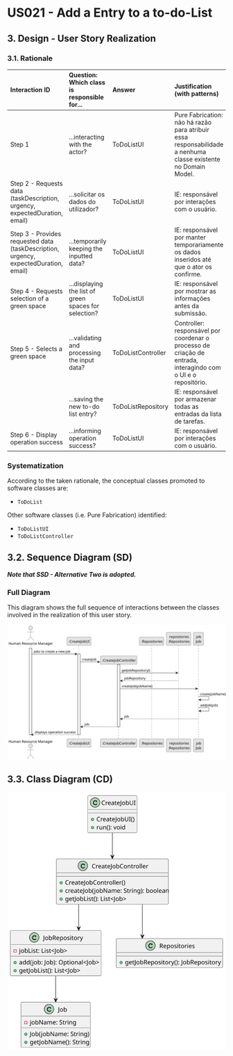 # US021 - Add a Entry to a to-do-List

## 3. Design - User Story Realization 

### 3.1. Rationale

| Interaction ID                                     | Question: Which class is responsible for...                    | Answer               | Justification (with patterns)                                                                                      |
|:---------------------------------------------------|:---------------------------------------------------------------|:---------------------|:-------------------------------------------------------------------------------------------------------------------|
| Step 1                                             | ...interacting with the actor?                                 | ToDoListUI           | Pure Fabrication: não há razão para atribuir essa responsabilidade a nenhuma classe existente no Domain Model.      |
| Step 2 - Requests data (taskDescription, urgency, expectedDuration, email) | ...solicitar os dados do utilizador?                           | ToDoListUI           | IE: responsável por interações com o usuário.                                                                       |
| Step 3 - Provides requested data (taskDescription, urgency, expectedDuration, email) | ...temporarily keeping the inputted data?                      | ToDoListUI           | IE: responsável por manter temporariamente os dados inseridos até que o ator os confirme.                           |
| Step 4 - Requests selection of a green space       | ...displaying the list of green spaces for selection?          | ToDoListUI           | IE: responsável por mostrar as informações antes da submissão.                                                      |
| Step 5 - Selects a green space                     | ...validating and processing the input data?                   | ToDoListController   | Controller: responsável por coordenar o processo de criação de entrada, interagindo com o UI e o repositório.        |
|                                                    | ...saving the new to-do list entry?                            | ToDoListRepository   | IE: responsável por armazenar todas as entradas da lista de tarefas.                                                |
| Step 6 - Display operation success                 | ...informing operation success?                                | ToDoListUI           | IE: responsável por interações com o usuário.                                                                       |


### Systematization

According to the taken rationale, the conceptual classes promoted to software classes are:

* `ToDoList`

Other software classes (i.e. Pure Fabrication) identified:

* `ToDoListUI`
* `ToDoListController`


## 3.2. Sequence Diagram (SD)

_**Note that SSD - Alternative Two is adopted.**_

### Full Diagram

This diagram shows the full sequence of interactions between the classes involved in the realization of this user story.

![Sequence Diagram - Full](svg/us002-sequence-diagram-full.svg)

[//]: # (### Split Diagrams)

[//]: # ()
[//]: # (The following diagram shows the same sequence of interactions between the classes involved in the realization of this user story, but it is split in partial diagrams to better illustrate the interactions between the classes.)

[//]: # ()
[//]: # (It uses Interaction Occurrence &#40;a.k.a. Interaction Use&#41;.)

[//]: # ()
[//]: # (![Sequence Diagram - split]&#40;svg/us006-sequence-diagram-split.svg&#41;)

[//]: # ()
[//]: # (**Get Task Category List Partial SD**)

[//]: # ()
[//]: # (![Sequence Diagram - Partial - Get Task Category List]&#40;svg/us006-sequence-diagram-partial-get-task-category-list.svg&#41;)

[//]: # ()
[//]: # (**Get Task Category Object**)

[//]: # ()
[//]: # (![Sequence Diagram - Partial - Get Task Category Object]&#40;svg/us006-sequence-diagram-partial-get-task-category.svg&#41;)

[//]: # ()
[//]: # (**Get Employee**)

[//]: # ()
[//]: # (![Sequence Diagram - Partial - Get Employee]&#40;svg/us006-sequence-diagram-partial-get-employee.svg&#41;)

[//]: # ()
[//]: # (**Create Task**)

[//]: # ()
[//]: # (![Sequence Diagram - Partial - Create Task]&#40;svg/us006-sequence-diagram-partial-create-task.svg&#41;)

## 3.3. Class Diagram (CD)

![Class Diagram](svg/us002-class-diagram.svg)